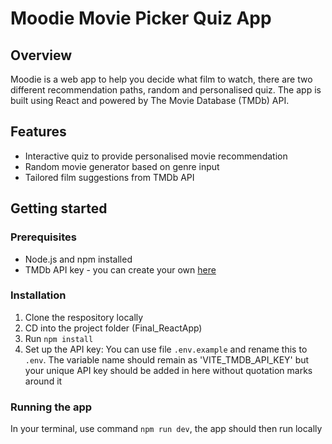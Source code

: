 # Moodie Movie Picker Quiz App

## Overview
Moodie is a web app to help you decide what film to watch, there are two different recommendation paths, random and personalised quiz. The app is built using React and powered by The Movie Database (TMDb) API.

## Features
* Interactive quiz to provide personalised movie recommendation
* Random movie generator based on genre input
* Tailored film suggestions from TMDb API

## Getting started
### Prerequisites 
* Node.js and npm installed
* TMDb API key - you can create your own [here](https://www.themoviedb.org/signup)

### Installation
1. Clone the respository locally
2. CD into the project folder (Final_ReactApp)
3. Run `npm install`
4. Set up the API key: You can use file `.env.example` and rename this to `.env`. The variable name should remain as 'VITE_TMDB_API_KEY' but your unique API key should be added in here without quotation marks around it

### Running the app
In your terminal, use command `npm run dev`, the app should then run locally



